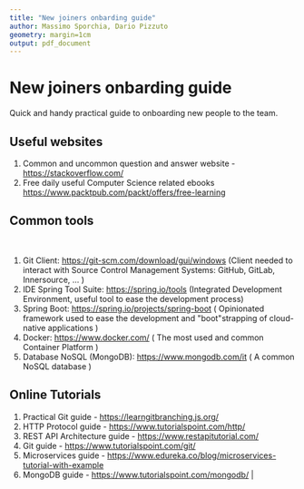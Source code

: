 ```yaml
---
title: "New joiners onbarding guide"
author: Massimo Sporchia, Dario Pizzuto
geometry: margin=1cm
output: pdf_document
---
```

# New joiners onbarding guide   

Quick and handy practical guide to onboarding new people to the team.

## Useful websites

1. Common and uncommon question and answer website - https://stackoverflow.com/
1. Free daily useful Computer Science related ebooks https://www.packtpub.com/packt/offers/free-learning


## Common tools
  
1. Git Client: https://git-scm.com/download/gui/windows (Client needed to interact with Source Control Management Systems: GitHub, GitLab, Innersource, ... )
1. IDE Spring Tool Suite: https://spring.io/tools (Integrated Development Environment, useful tool to ease the development process)
1. Spring Boot: https://spring.io/projects/spring-boot ( Opinionated framework used to ease the development and "boot"strapping of cloud-native applications )
1. Docker: https://www.docker.com/ ( The most used and common Container Platform )
1. Database NoSQL (MongoDB): https://www.mongodb.com/it ( A common NoSQL database )

## Online Tutorials

1. Practical Git guide - https://learngitbranching.js.org/ 
1. HTTP Protocol guide - https://www.tutorialspoint.com/http/
1. REST API Architecture guide - https://www.restapitutorial.com/
1. Git guide - https://www.tutorialspoint.com/git/
1. Microservices guide - https://www.edureka.co/blog/microservices-tutorial-with-example
1. MongoDB guide - https://www.tutorialspoint.com/mongodb/ |
